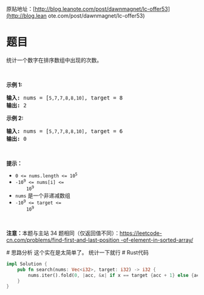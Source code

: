 原贴地址：[http://blog.leanote.com/post/dawnmagnet/lc-offer53](http://blog.lean
ote.com/post/dawnmagnet/lc-offer53)
# 题目
<p>统计一个数字在排序数组中出现的次数。</p>
<p>&nbsp;</p>
<p><strong>示例 1:</strong></p>
<pre><strong>输入:</strong> nums = [<code>5,7,7,8,8,10]</code>, target = 8
<strong>输出:</strong> 2</pre>
<p><strong>示例&nbsp;2:</strong></p>
<pre><strong>输入:</strong> nums = [<code>5,7,7,8,8,10]</code>, target = 6
<strong>输出:</strong> 0</pre>
<p>&nbsp;</p>
<p><strong>提示：</strong></p>
<ul>
    <li><code>0 &lt;= nums.length &lt;= 10<sup>5</sup></code></li>
    <li><code>-10<sup>9</sup>&nbsp;&lt;= nums[i]&nbsp;&lt;= 
    10<sup>9</sup></code></li>
    <li><code>nums</code>&nbsp;是一个非递减数组</li>
    <li><code>-10<sup>9</sup>&nbsp;&lt;= target&nbsp;&lt;= 
    10<sup>9</sup></code></li>
</ul>
<p>&nbsp;</p>
<p><strong>注意：</strong>本题与主站 34 题相同（仅返回值不同）：<a 
href="https://leetcode-cn.com/problems/find-first-and-last-position-of-element-
in-sorted-array/">https://leetcode-cn.com/problems/find-first-and-last-position
-of-element-in-sorted-array/</a></p>
# 思路分析
这个实在是太简单了。
统计一下就行
# Rust代码

```rust
impl Solution {
    pub fn search(nums: Vec<i32>, target: i32) -> i32 {
        nums.iter().fold(0, |acc, &x| if x == target {acc + 1} else {acc})
    }
}
```
